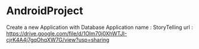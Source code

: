 # AndroidProject
Create a new Application with Database 
Application name : StoryTelling
url : https://drive.google.com/file/d/1Olm70j0XhWTJI-cjrK4A4j7gqOhqXW7G/view?usp=sharing
